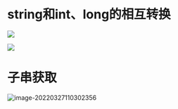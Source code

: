 # string和int、long的相互转换

![](https://img-blog.csdn.net/20180915110957142?watermark/2/text/aHR0cHM6Ly9ibG9nLmNzZG4ubmV0L20wXzM3MzE2OTE3/font/5a6L5L2T/fontsize/400/fill/I0JBQkFCMA==/dissolve/70)



![](https://img-blog.csdn.net/20180915110803431?watermark/2/text/aHR0cHM6Ly9ibG9nLmNzZG4ubmV0L20wXzM3MzE2OTE3/font/5a6L5L2T/fontsize/400/fill/I0JBQkFCMA==/dissolve/70)



# 子串获取

![image-20220327110302356](C:\Users\29185\AppData\Roaming\Typora\typora-user-images\image-20220327110302356.png)